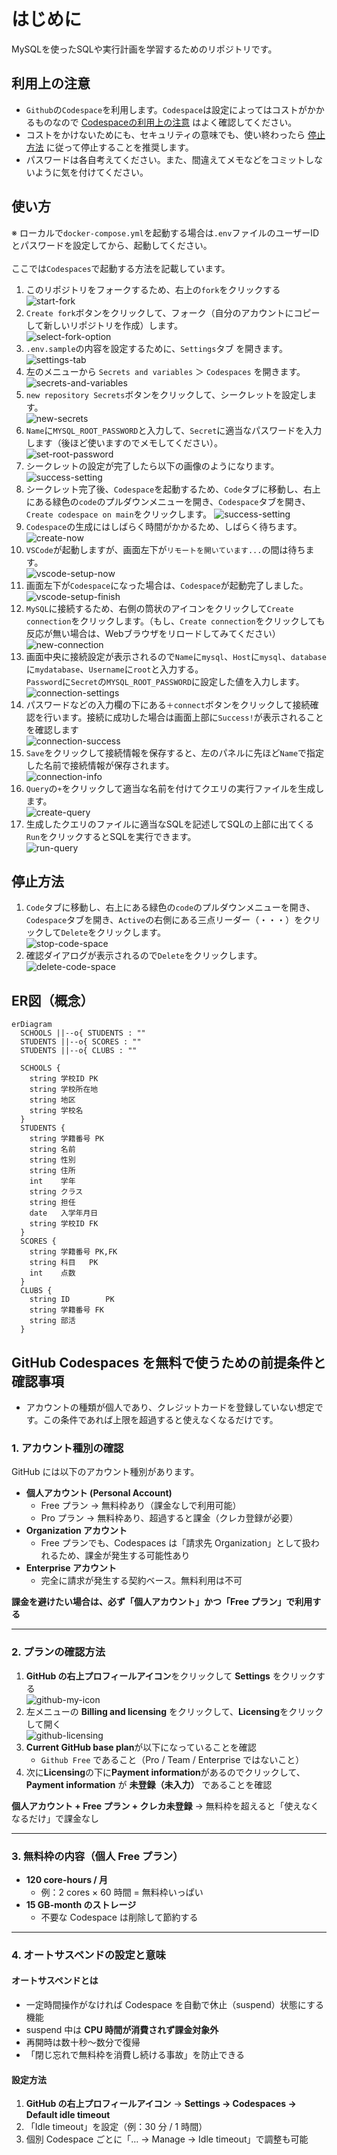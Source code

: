 # はじめに
MySQLを使ったSQLや実行計画を学習するためのリポジトリです。

## 利用上の注意
- `Github`の`Codespace`を利用します。`Codespace`は設定によってはコストがかかるものなので [Codespaceの利用上の注意](#Codespaceの利用上の注意) はよく確認してください。
- コストをかけないためにも、セキュリティの意味でも、使い終わったら [停止方法](#停止方法) に従って停止することを推奨します。
- パスワードは各自考えてください。また、間違えてメモなどをコミットしないように気を付けてください。

## 使い方
※ ローカルで`docker-compose.yml`を起動する場合は`.env`ファイルのユーザーIDとパスワードを設定してから、起動してください。<br><br>ここでは`Codespaces`で起動する方法を記載しています。

1. このリポジトリをフォークするため、右上の`fork`をクリックする<br>
  ![start-fork](./assets/start-fork.png)
1. `Create fork`ボタンをクリックして、フォーク（自分のアカウントにコピーして新しいリポジトリを作成）します。<br>
  ![select-fork-option](./assets/select-fork-option.png)
1. `.env.sample`の内容を設定するために、`Settings`タブ を開きます。<br>
  ![settings-tab](./assets/settings-tab.png)
1. 左のメニューから `Secrets and variables` ＞ `Codespaces` を開きます。<br>
  ![secrets-and-variables](./assets/secrets-and-variables.png)
1. `new repository Secrets`ボタンをクリックして、シークレットを設定します。<br>
  ![new-secrets](./assets/new-secrets.png)
1. `Name`に`MYSQL_ROOT_PASSWORD`と入力して、`Secret`に適当なパスワードを入力します（後ほど使いますのでメモしてください）。<br>
  ![set-root-password](./assets/set-root-password.png)
1. シークレットの設定が完了したら以下の画像のようになります。
  ![success-setting](./assets/success-setting.png)
1. シークレット完了後、`Codespace`を起動するため、`Code`タブに移動し、右上にある緑色の`code`のプルダウンメニューを開き、`Codespace`タブを開き、`Create codespace on main`をクリックします。
  ![success-setting](./assets/start-code-space.png)
1. `Codespace`の生成にはしばらく時間がかかるため、しばらく待ちます。<br>
  ![create-now](./assets/create-now.png)
1. `VSCode`が起動しますが、画面左下が`リモートを開いています...`の間は待ちます。<br>
  ![vscode-setup-now](./assets/vscode-setup-now.png)
1. 画面左下が`Codespace`になった場合は、`Codespace`が起動完了しました。<br>
  ![vscode-setup-finish](./assets/vscode-setup-finish.png)
1. `MySQL`に接続するため、右側の筒状のアイコンをクリックして`Create connection`をクリックします。（もし、`Create connection`をクリックしても反応が無い場合は、Webブラウザをリロードしてみてください）<br>
  ![new-connection](./assets/new-connection.png)
1. 画面中央に接続設定が表示されるので`Name`に`mysql`、`Host`に`mysql`、`database`に`mydatabase`、`Username`に`root`と入力する。<br>`Password`に`Secret`の`MYSQL_ROOT_PASSWORD`に設定した値を入力します。<br>
  ![connection-settings](./assets/connection-settings.png)
1. パスワードなどの入力欄の下にある`＋connect`ボタンをクリックして接続確認を行います。接続に成功した場合は画面上部に`Success!`が表示されることを確認します<br>
  ![connection-success](./assets/connection-success.png)
1. `Save`をクリックして接続情報を保存すると、左のパネルに先ほど`Name`で指定した名前で接続情報が保存されます。<br>
  ![connection-info](./assets/connection-info.png)
1. `Query`の`+`をクリックして適当な名前を付けてクエリの実行ファイルを生成します。<br>
  ![create-query](./assets/create-query.png)
1. 生成したクエリのファイルに適当なSQLを記述してSQLの上部に出てくる`Run`をクリックするとSQLを実行できます。<br>
  ![run-query](./assets/run-query.png)

## 停止方法
1. `Code`タブに移動し、右上にある緑色の`code`のプルダウンメニューを開き、`Codespace`タブを開き、`Active`の右側にある三点リーダー（・・・）をクリックして`Delete`をクリックします。<br>
  ![stop-code-space](./assets/stop-code-space.png)
1. 確認ダイアログが表示されるので`Delete`をクリックします。<br>
  ![delete-code-space](./assets/delete-code-space.png)


## ER図（概念）
```mermaid
erDiagram
  SCHOOLS ||--o{ STUDENTS : ""
  STUDENTS ||--o{ SCORES : ""
  STUDENTS ||--o{ CLUBS : ""

  SCHOOLS {
    string 学校ID PK
    string 学校所在地
    string 地区
    string 学校名
  }
  STUDENTS {
    string 学籍番号 PK
    string 名前
    string 性別
    string 住所
    int    学年
    string クラス
    string 担任
    date   入学年月日
    string 学校ID FK
  }
  SCORES {
    string 学籍番号 PK,FK
    string 科目   PK
    int    点数
  }
  CLUBS {
    string ID        PK
    string 学籍番号 FK
    string 部活
  }
```

## GitHub Codespaces を無料で使うための前提条件と確認事項
- アカウントの種類が個人であり、クレジットカードを登録していない想定です。この条件であれば上限を超過すると使えなくなるだけです。

### 1. アカウント種別の確認
GitHub には以下のアカウント種別があります。

- **個人アカウント (Personal Account)**  
  - Free プラン → 無料枠あり（課金なしで利用可能）  
  - Pro プラン → 無料枠あり、超過すると課金（クレカ登録が必要）  
- **Organization アカウント**  
  - Free プランでも、Codespaces は「請求先 Organization」として扱われるため、課金が発生する可能性あり  
- **Enterprise アカウント**  
  - 完全に請求が発生する契約ベース。無料利用は不可  

**課金を避けたい場合は、必ず「個人アカウント」かつ「Free プラン」で利用する**

---

### 2. プランの確認方法
1. **GitHub の右上プロフィールアイコン**をクリックして **Settings**  をクリックする<br>
  ![github-my-icon](./assets/github-my-icon.png)
2. 左メニューの **Billing and licensing** をクリックして、**Licensing**をクリックして開く <br>
  ![github-licensing](./assets/github-licensing.png) 
3. **Current GitHub base plan**が以下になっていることを確認  
   - `Github Free` であること（Pro / Team / Enterprise ではないこと）  
4. 次に**Licensing**の下に**Payment information**があるのでクリックして、**Payment information** が **未登録（未入力）** であることを確認  

**個人アカウント + Free プラン + クレカ未登録** → 無料枠を超えると「使えなくなるだけ」で課金なし  

---

### 3. 無料枠の内容（個人 Free プラン）
- **120 core-hours / 月**  
  - 例：2 cores × 60 時間 = 無料枠いっぱい  
- **15 GB-month のストレージ**  
  - 不要な Codespace は削除して節約する  

---

### 4. オートサスペンドの設定と意味
#### オートサスペンドとは
- 一定時間操作がなければ Codespace を自動で休止（suspend）状態にする機能
- suspend 中は **CPU 時間が消費されず課金対象外**  
- 再開時は数十秒〜数分で復帰  
- 「閉じ忘れで無料枠を消費し続ける事故」を防止できる

#### 設定方法
1. **GitHub の右上プロフィールアイコン** → **Settings → Codespaces → Default idle timeout**  
2. 「Idle timeout」を設定（例：30 分 / 1 時間）  
3. 個別 Codespace ごとに「… → Manage → Idle timeout」で調整も可能  
